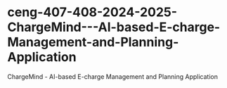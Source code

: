 # ceng-407-408-2024-2025-ChargeMind---AI-based-E-charge-Management-and-Planning-Application
ChargeMind - AI-based E-charge Management and Planning Application
